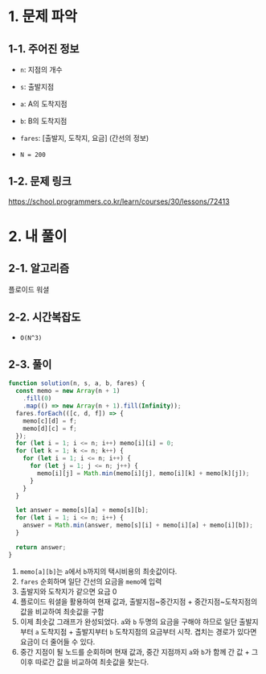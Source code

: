 # 1. 문제 파악

## 1-1. 주어진 정보

- `n`: 지점의 개수
- `s`: 출발지점
- `a`: A의 도착지점
- `b`: B의 도착지점
- `fares`: [출발지, 도착지, 요금] (간선의 정보)

- `N = 200`

## 1-2. 문제 링크

https://school.programmers.co.kr/learn/courses/30/lessons/72413

# 2. 내 풀이

## 2-1. 알고리즘

플로이드 워셜

## 2-2. 시간복잡도

- `O(N^3)`

## 2-3. 풀이

```js
function solution(n, s, a, b, fares) {
  const memo = new Array(n + 1)
    .fill(0)
    .map(() => new Array(n + 1).fill(Infinity));
  fares.forEach(([c, d, f]) => {
    memo[c][d] = f;
    memo[d][c] = f;
  });
  for (let i = 1; i <= n; i++) memo[i][i] = 0;
  for (let k = 1; k <= n; k++) {
    for (let i = 1; i <= n; i++) {
      for (let j = 1; j <= n; j++) {
        memo[i][j] = Math.min(memo[i][j], memo[i][k] + memo[k][j]);
      }
    }
  }

  let answer = memo[s][a] + memo[s][b];
  for (let i = 1; i <= n; i++) {
    answer = Math.min(answer, memo[s][i] + memo[i][a] + memo[i][b]);
  }

  return answer;
}
```

1. `memo[a][b]`는 `a`에서 `b`까지의 택시비용의 최솟값이다.
2. `fares` 순회하며 일단 간선의 요금을 `memo`에 입력
3. 출발지와 도착지가 같으면 요금 0
4. 플로이드 워셜을 활용하여 현재 값과, 출발지점~중간지점 + 중간지점~도착지점의 값을 비교하여 최솟값을 구함
5. 이제 최솟값 그래프가 완성되었다. `a`와 `b` 두명의 요금을 구해야 하므로 일단 출발지부터 `a` 도착지점 + 출발지부터 `b` 도착지점의 요금부터 시작. 겹치는 경로가 있다면 요금이 더 줄어들 수 있다.
6. 중간 지점이 될 노드를 순회하며 현재 값과, 중간 지점까지 `a`와 `b`가 함께 간 값 + 그 이후 따로간 값을 비교하여 최솟값을 찾는다.
